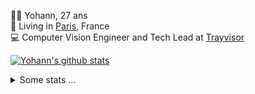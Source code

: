 <p>
  👨🏻 <bold>Yohann</bold>, 27 ans<br/>
  💼 Living in <a href="https://www.google.com/maps?q=paris">Paris</a>, France<br/>
  💻 Computer Vision Engineer and Tech Lead at <a href="https://trayvisor.com/">Trayvisor</a><br/>
</p>

<a href="https://github.com/anuraghazra/github-readme-stats"><img align="center" src="https://github-readme-stats-go94hl40s-yohann84l.vercel.app//api?username=yohann84L&show_icons=true&include_all_commits=true" alt="Yohann's github stats" /> </a>


<details>
  <summary>Some stats ...</summary><br/>
  

<!--START_SECTION:waka-->
![Code Time](http://img.shields.io/badge/Code%20Time-222%20hrs%2056%20mins-blue)

![Profile Views](http://img.shields.io/badge/Profile%20Views-0-blue)

**🐱 My GitHub Data** 

> 🏆 1,200 Contributions in the Year 2022
 > 
> 📦 440.5 kB Used in GitHub's Storage 
 > 
> 🚫 Not Opted to Hire
 > 
> 📜 24 Public Repositories 
 > 
> 🔑 21 Private Repositories  
 > 
**I'm an Early 🐤** 

```text
🌞 Morning    313 commits    ████████░░░░░░░░░░░░░░░░░   32.07% 
🌆 Daytime    543 commits    ██████████████░░░░░░░░░░░   55.64% 
🌃 Evening    119 commits    ███░░░░░░░░░░░░░░░░░░░░░░   12.19% 
🌙 Night      1 commits      ░░░░░░░░░░░░░░░░░░░░░░░░░   0.1%

```
📅 **I'm Most Productive on Thursday** 

```text
Monday       171 commits    ████░░░░░░░░░░░░░░░░░░░░░   17.52% 
Tuesday      167 commits    ████░░░░░░░░░░░░░░░░░░░░░   17.11% 
Wednesday    169 commits    ████░░░░░░░░░░░░░░░░░░░░░   17.32% 
Thursday     227 commits    █████░░░░░░░░░░░░░░░░░░░░   23.26% 
Friday       219 commits    █████░░░░░░░░░░░░░░░░░░░░   22.44% 
Saturday     14 commits     ░░░░░░░░░░░░░░░░░░░░░░░░░   1.43% 
Sunday       9 commits      ░░░░░░░░░░░░░░░░░░░░░░░░░   0.92%

```


📊 **This Week I Spent My Time On** 

```text
⌚︎ Time Zone: Europe/Paris

💬 Programming Languages: 
Python                   14 hrs 11 mins      ██████████████░░░░░░░░░░░   57.92% 
Jupyter                  7 hrs 25 mins       ███████░░░░░░░░░░░░░░░░░░   30.27% 
YAML                     1 hr 26 mins        █░░░░░░░░░░░░░░░░░░░░░░░░   5.87% 
SQL                      52 mins             █░░░░░░░░░░░░░░░░░░░░░░░░   3.55% 
Docker                   28 mins             ░░░░░░░░░░░░░░░░░░░░░░░░░   1.91%

🔥 Editors: 
PyCharm                  24 hrs 30 mins      █████████████████████████   100.0%

💻 Operating System: 
Mac                      24 hrs 30 mins      █████████████████████████   100.0%

```

**I Mostly Code in Python** 

```text
Python                   18 repos            ██████████████░░░░░░░░░░░   56.25% 
Java                     6 repos             ████░░░░░░░░░░░░░░░░░░░░░   18.75% 
JavaScript               2 repos             █░░░░░░░░░░░░░░░░░░░░░░░░   6.25% 
R                        2 repos             █░░░░░░░░░░░░░░░░░░░░░░░░   6.25% 
HTML                     1 repo              ░░░░░░░░░░░░░░░░░░░░░░░░░   3.12%

```



 Last Updated on 12/11/2022 02:03:53 UTC
<!--END_SECTION:waka-->
